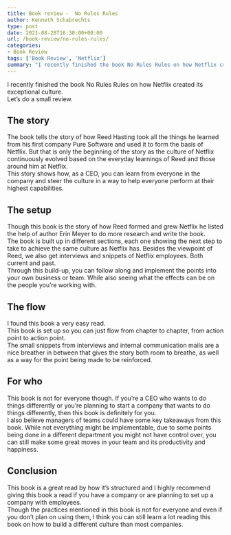 ```yaml
---
title: Book review -  No Rules Rules
author: Kenneth Schabrechts
type: post
date: 2021-08-28T16:30:00+00:00
url: /book-review/no-rules-rules/
categories:
- Book Review
tags: ['Book Review', 'Netflix']
summary: "I recently finished the book No Rules Rules on how Netflix created its exceptional culture. Let’s do a small review."
---
```


I recently finished the book No Rules Rules on how Netflix created its exceptional culture.  
Let’s do a small review.

## The story
The book tells the story of how Reed Hasting took all the things he learned from his first company Pure Software and used it to form the basis of Netflix. But that is only the beginning of the story as the culture of Netflix continuously evolved based on the everyday learnings of Reed and those around him at Netflix.  
This story shows how, as a CEO, you can learn from everyone in the company and steer the culture in a way to help everyone perform at their highest capabilities.  

## The setup
Though this book is the story of how Reed formed and grew Netflix he listed the help of author Erin Meyer to do more research and write the book.  
The book is built up in different sections, each one showing the next step to take to achieve the same culture as Netflix has. Besides the viewpoint of Reed, we also get interviews and snippets of Netflix employees. Both current and past.  
Through this build-up, you can follow along and implement the points into your own business or team. While also seeing what the effects can be on the people you’re working with.  

## The flow
I found this book a very easy read.  
This book is set up so you can just flow from chapter to chapter, from action point to action point.  
The small snippets from interviews and internal communication mails are a nice breather in between that gives the story both room to breathe, as well as a way for the point being made to be reinforced.  

## For who  
This book is not for everyone though. If you’re a CEO who wants to do things differently or you’re planning to start a company that wants to do things differently, then this book is definitely for you.  
I also believe managers of teams could have some key takeaways from this book. While not everything might be implementable, due to some points being done in a different department you might not have control over, you can still make some great moves in your team and its productivity and happiness.  

## Conclusion
This book is a great read by how it’s structured and I highly recommend giving this book a read if you have a company or are planning to set up a company with employees.  
Though the practices mentioned in this book is not for everyone and even if you don’t plan on using them, I think you can still learn a lot reading this book on how to build a different culture than most companies. 
